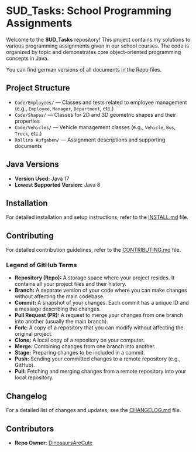 # SUD_Tasks: School Programming Assignments

Welcome to the **SUD_Tasks** repository! This project contains my solutions to various programming assignments given in our school courses. The code is organized by topic and demonstrates core object-oriented programming concepts in Java.

You can find german versions of all documents in the Repo files. 

## Project Structure

- `Code/Employees/` — Classes and tests related to employee management (e.g., `Employee`, `Manager`, `Department`, etc.)
- `Code/Shapes/` — Classes for 2D and 3D geometric shapes and their properties
- `Code/Vehicles/` — Vehicle management classes (e.g., `Vehicle`, `Bus`, `Truck`, etc.)
- `Rollins Aufgaben/` — Assignment descriptions and supporting documents

## Java Versions
- **Version Used:** Java 17
- **Lowest Supported Version:** Java 8

## Installation
For detailed installation and setup instructions, refer to the [INSTALL.md](INSTALL.md) file.

## Contributing
For detailed contribution guidelines, refer to the [CONTRIBUTING.md](CONTRIBUTING.md) file.

### Legend of GitHub Terms

- **Repository (Repo):** A storage space where your project resides. It contains all your project files and their history.
- **Branch:** A separate version of your code where you can make changes without affecting the main codebase.
- **Commit:** A snapshot of your changes. Each commit has a unique ID and a message describing the changes.
- **Pull Request (PR):** A request to merge your changes from one branch into another (usually the main branch).
- **Fork:** A copy of a repository that you can modify without affecting the original project.
- **Clone:** A local copy of a repository on your computer.
- **Merge:** Combining changes from one branch into another.
- **Stage:** Preparing changes to be included in a commit.
- **Push:** Sending your committed changes to a remote repository (e.g., GitHub).
- **Pull:** Fetching and merging changes from a remote repository into your local repository.

## Changelog
For a detailed list of changes and updates, see the [CHANGELOG.md](CHANGELOG.md) file.

## Contributors
- **Repo Owner:** [DinosaursAreCute](https://github.com/DinosaursAreCute)

